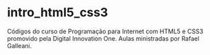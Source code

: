 # intro_html5_css3
Códigos do curso de Programação para Internet com HTML5 e CSS3 promovido pela Digital Innovation One. Aulas ministradas por Rafael Galleani.


